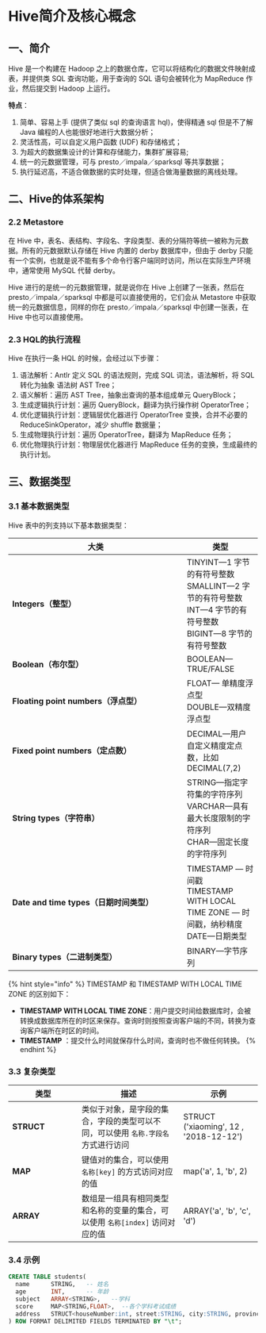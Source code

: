 # Hive简介及核心概念

## 一、简介

Hive 是一个构建在 Hadoop 之上的数据仓库，它可以将结构化的数据文件映射成表，并提供类 SQL 查询功能，用于查询的 SQL 语句会被转化为 MapReduce 作业，然后提交到 Hadoop 上运行。

**特点**：

1. 简单、容易上手 (提供了类似 sql 的查询语言 hql)，使得精通 sql 但是不了解 Java 编程的人也能很好地进行大数据分析；
2. 灵活性高，可以自定义用户函数 (UDF) 和存储格式；
3. 为超大的数据集设计的计算和存储能力，集群扩展容易;
4. 统一的元数据管理，可与 presto／impala／sparksql 等共享数据；
5. 执行延迟高，不适合做数据的实时处理，但适合做海量数据的离线处理。

## 二、Hive的体系架构

### 2.2 Metastore

在 Hive 中，表名、表结构、字段名、字段类型、表的分隔符等统一被称为元数据。所有的元数据默认存储在 Hive 内置的 derby 数据库中，但由于 derby 只能有一个实例，也就是说不能有多个命令行客户端同时访问，所以在实际生产环境中，通常使用 MySQL 代替 derby。

Hive 进行的是统一的元数据管理，就是说你在 Hive 上创建了一张表，然后在 presto／impala／sparksql 中都是可以直接使用的，它们会从 Metastore 中获取统一的元数据信息，同样的你在 presto／impala／sparksql 中创建一张表，在 Hive 中也可以直接使用。

### 2.3 HQL的执行流程

Hive 在执行一条 HQL 的时候，会经过以下步骤：

1. 语法解析：Antlr 定义 SQL 的语法规则，完成 SQL 词法，语法解析，将 SQL 转化为抽象 语法树 AST Tree；
2. 语义解析：遍历 AST Tree，抽象出查询的基本组成单元 QueryBlock；
3. 生成逻辑执行计划：遍历 QueryBlock，翻译为执行操作树 OperatorTree；
4. 优化逻辑执行计划：逻辑层优化器进行 OperatorTree 变换，合并不必要的 ReduceSinkOperator，减少 shuffle 数据量；
5. 生成物理执行计划：遍历 OperatorTree，翻译为 MapReduce 任务；
6. 优化物理执行计划：物理层优化器进行 MapReduce 任务的变换，生成最终的执行计划。

## 三、数据类型

### 3.1 基本数据类型

Hive 表中的列支持以下基本数据类型：

<table><thead><tr><th width="337">大类</th><th>类型</th></tr></thead><tbody><tr><td><strong>Integers（整型）</strong></td><td>TINYINT—1 字节的有符号整数<br>SMALLINT—2 字节的有符号整数<br>INT—4 字节的有符号整数<br>BIGINT—8 字节的有符号整数</td></tr><tr><td><strong>Boolean（布尔型）</strong></td><td>BOOLEAN—TRUE/FALSE</td></tr><tr><td><strong>Floating point numbers（浮点型）</strong></td><td>FLOAT— 单精度浮点型<br>DOUBLE—双精度浮点型</td></tr><tr><td><strong>Fixed point numbers（定点数）</strong></td><td>DECIMAL—用户自定义精度定点数，比如 DECIMAL(7,2)</td></tr><tr><td><strong>String types（字符串）</strong></td><td>STRING—指定字符集的字符序列<br>VARCHAR—具有最大长度限制的字符序列<br>CHAR—固定长度的字符序列</td></tr><tr><td><strong>Date and time types（日期时间类型）</strong></td><td>TIMESTAMP — 时间戳<br>TIMESTAMP WITH LOCAL TIME ZONE — 时间戳，纳秒精度<br>DATE—日期类型</td></tr><tr><td><strong>Binary types（二进制类型）</strong></td><td>BINARY—字节序列</td></tr></tbody></table>

{% hint style="info" %}
TIMESTAMP 和 TIMESTAMP WITH LOCAL TIME ZONE 的区别如下：

* **TIMESTAMP WITH LOCAL TIME ZONE**：用户提交时间给数据库时，会被转换成数据库所在的时区来保存。查询时则按照查询客户端的不同，转换为查询客户端所在时区的时间。
* **TIMESTAMP** ：提交什么时间就保存什么时间，查询时也不做任何转换。
{% endhint %}

### 3.3 复杂类型

<table><thead><tr><th width="124.33333333333331">类型</th><th>描述</th><th>示例</th></tr></thead><tbody><tr><td><strong>STRUCT</strong></td><td>类似于对象，是字段的集合，字段的类型可以不同，可以使用 <code>名称.字段名</code> 方式进行访问</td><td>STRUCT ('xiaoming', 12 , '2018-12-12')</td></tr><tr><td><strong>MAP</strong></td><td>键值对的集合，可以使用 <code>名称[key]</code> 的方式访问对应的值</td><td>map('a', 1, 'b', 2)</td></tr><tr><td><strong>ARRAY</strong></td><td>数组是一组具有相同类型和名称的变量的集合，可以使用 <code>名称[index]</code> 访问对应的值</td><td>ARRAY('a', 'b', 'c', 'd')</td></tr></tbody></table>

### 3.4 示例

```sql
CREATE TABLE students(
  name      STRING,   -- 姓名
  age       INT,      -- 年龄
  subject   ARRAY<STRING>,   --学科
  score     MAP<STRING,FLOAT>,  --各个学科考试成绩
  address   STRUCT<houseNumber:int, street:STRING, city:STRING, province：STRING>  --家庭居住地址
) ROW FORMAT DELIMITED FIELDS TERMINATED BY "\t";
```
